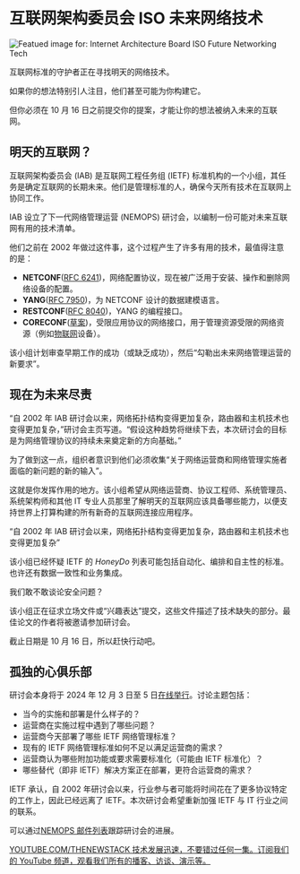 # 互联网架构委员会 ISO 未来网络技术

![Featued image for: Internet Architecture Board ISO Future Networking Tech](https://cdn.thenewstack.io/media/2024/09/360d0874-imkara-visual-v0fssc9ixyo-unsplash-1024x684.jpg)

互联网标准的守护者正在寻找明天的网络技术。

如果你的想法特别引人注目，他们甚至可能为你构建它。

但你必须在 10 月 16 日之前提交你的提案，才能让你的想法被纳入未来的互联网。

## 明天的互联网？

互联网架构委员会 (IAB) 是互联网工程任务组 (IETF) 标准机构的一个小组，其任务是确定互联网的长期未来。他们是管理标准的人，确保今天所有技术在互联网上协同工作。

IAB 设立了下一代网络管理运营 (NEMOPS) 研讨会，以编制一份可能对未来互联网有用的技术清单。

他们之前在 2002 年做过这件事，这个过程产生了许多有用的技术，最值得注意的是：

* **NETCONF**([RFC 6241](https://datatracker.ietf.org/doc/html/rfc6241))，网络配置协议，现在被广泛用于安装、操作和删除网络设备的配置。
* **YANG**([RFC 7950](https://datatracker.ietf.org/doc/html/rfc7950))，为 NETCONF 设计的数据建模语言。
* **RESTCONF**([RFC 8040](https://www.rfc-editor.org/rfc/rfc8040.html))，YANG 的编程接口。
* **CORECONF**([草案](https://datatracker.ietf.org/doc/draft-ietf-core-comi/))，受限应用协议的网络接口，用于管理资源受限的网络资源（例如[物联网](https://thenewstack.io/with-elxr-wind-river-brings-debian-linux-to-the-edge/)设备）。

该小组计划审查早期工作的成功（或缺乏成功），然后“勾勒出未来网络管理运营的新要求”。

## 现在为未来尽责

“自 2002 年 IAB 研讨会以来，网络拓扑结构变得更加复杂，路由器和主机技术也变得更加复杂，”研讨会主页写道。“假设这种趋势将继续下去，本次研讨会的目标是为网络管理协议的持续未来奠定新的方向基础。”

为了做到这一点，组织者意识到他们必须收集“关于网络运营商和网络管理实施者面临的新问题的新的输入”。

这就是你发挥作用的地方。该小组希望从网络运营商、协议工程师、系统管理员、系统架构师和其他 IT 专业人员那里了解明天的互联网应该具备哪些能力，以便支持世界上打算构建的所有新奇的互联网连接应用程序。

“自 2002 年 IAB 研讨会以来，网络拓扑结构变得更加复杂，路由器和主机技术也变得更加复杂”

该小组已经怀疑 IETF 的 *HoneyDo* 列表可能包括自动化、编排和自主性的标准。也许还有数据一致性和业务集成。

我们敢不敢谈论安全问题？

该小组正在征求立场文件或“兴趣表达”提交，这些文件描述了技术缺失的部分。最佳论文的作者将被邀请参加研讨会。

截止日期是 10 月 16 日，所以赶快行动吧。

## 孤独的心俱乐部

研讨会本身将于 2024 年 12 月 3 日至 5 日[在线举行](https://www.ietf.org/blog/iab-nemops-workshop-cfp/)。讨论主题包括：

* 当今的实施和部署是什么样子的？
* 运营商在实施过程中遇到了哪些问题？
* 运营商今天部署了哪些 IETF 网络管理标准？
* 现有的 IETF 网络管理标准如何不足以满足运营商的需求？
* 运营商认为哪些附加功能或要求需要标准化（可能由 IETF 标准化）？
* 哪些替代（即非 IETF）解决方案正在部署，更符合运营商的需求？

IETF 承认，自 2002 年研讨会以来，行业参与者可能将时间花在了更多协议特定的工作上，因此已经远离了 IETF。本次研讨会希望重新加强 IETF 与 IT 行业之间的联系。

可以通过[NEMOPS 邮件列表](mailto:nemops-workshop-pc@iab.org)跟踪研讨会的进展。

[
YOUTUBE.COM/THENEWSTACK
技术发展迅速，不要错过任何一集。订阅我们的 YouTube
频道，观看我们所有的播客、访谈、演示等。
](https://youtube.com/thenewstack?sub_confirmation=1)